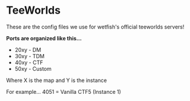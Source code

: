TeeWorlds
==========

These are the config files we use for wetfish's official teeworlds servers!

**Ports are organized like this...**

* 20xy - DM
* 30xy - TDM
* 40xy - CTF
* 50xy - Custom

Where X is the map and Y is the instance

For example... 4051 = Vanilla CTF5 (Instance 1)
